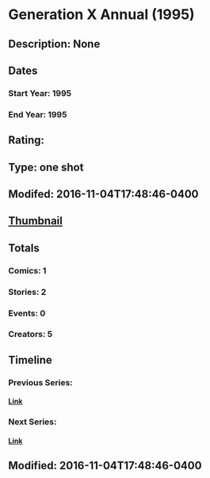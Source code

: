 # Generation X Annual (1995)
## Description: None
## Dates
### Start Year: 1995
### End Year: 1995
## Rating: 
## Type: one shot
## Modifed: 2016-11-04T17:48:46-0400
## [Thumbnail](http://i.annihil.us/u/prod/marvel/i/mg/b/40/image_not_available.jpg)
## Totals
### Comics: 1
### Stories: 2
### Events: 0
### Creators: 5
## Timeline
### Previous Series: 
#### [Link]()
### Next Series: 
#### [Link]()
## Modified: 2016-11-04T17:48:46-0400